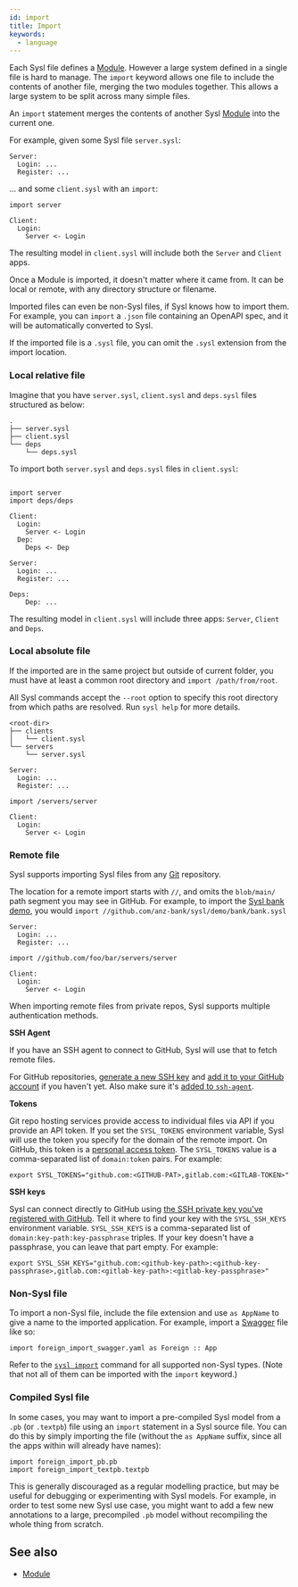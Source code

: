 ```yaml
---
id: import
title: Import
keywords:
  - language
---
```


Each Sysl file defines a [Module](./module.md). However a large system defined in a single file is hard to manage. The `import` keyword allows one file to include the contents of another file, merging the two modules together. This allows a large system to be split across many simple files.

An `import` statement merges the contents of another Sysl [Module](./module.md) into the current one.

For example, given some Sysl file `server.sysl`:

```
Server:
  Login: ...
  Register: ...
```

... and some `client.sysl` with an `import`:

```
import server

Client:
  Login:
    Server <- Login
```

The resulting model in `client.sysl` will include both the `Server` and `Client` apps.

Once a Module is imported, it doesn't matter where it came from. It can be local or remote, with any directory structure or filename.

Imported files can even be non-Sysl files, if Sysl knows how to import them. For example, you can `import` a `.json` file containing an OpenAPI spec, and it will be automatically converted to Sysl.

If the imported file is a `.sysl` file, you can omit the `.sysl` extension from the import location.

### Local relative file

Imagine that you have `server.sysl`, `client.sysl` and `deps.sysl` files structured as below:

```
.
├── server.sysl
├── client.sysl
└── deps
    └── deps.sysl
```

To import both `server.sysl` and `deps.sysl` files in `client.sysl`:

```sysl title="client.sysl"

import server
import deps/deps

Client:
  Login:
    Server <- Login
  Dep:
  	Deps <- Dep
```

```sysl title="server.sysl"
Server:
  Login: ...
  Register: ...
```

```sysl title="deps.sysl"
Deps:
	Dep: ...
```

The resulting model in `client.sysl` will include three apps: `Server`, `Client` and `Deps`.

### Local absolute file

If the imported are in the same project but outside of current folder, you must have at least a common root directory and `import /path/from/root`.

All Sysl commands accept the `--root` option to specify this root directory from which paths are resolved. Run `sysl help` for more details.

```
<root-dir>
├── clients
│   └── client.sysl
└── servers
    └── server.sysl
```

```sysl title="<root-dir>/servers/server.sysl"
Server:
  Login: ...
  Register: ...
```

```sysl title="<root-dir>/clients/client.sysl"
import /servers/server

Client:
  Login:
    Server <- Login
```

### Remote file

Sysl supports importing Sysl files from any [Git](https://git-scm.com/) repository.

The location for a remote import starts with `//`, and omits the `blob/main/` path segment you may see in GitHub. For example, to import the [Sysl bank demo](https://github.com/anz-bank/sysl/blob/master/demo/bank/bank.sysl), you would `import //github.com/anz-bank/sysl/demo/bank/bank.sysl`

```sysl title="servers/server.sysl in repo github.com/foo/bar"
Server:
  Login: ...
  Register: ...
```

```sysl title="client.sysl in Git repo github.com/your/repo"
import //github.com/foo/bar/servers/server

Client:
  Login:
    Server <- Login
```

When importing remote files from private repos, Sysl supports multiple authentication methods.

**SSH Agent**

If you have an SSH agent to connect to GitHub, Sysl will use that to fetch remote files.

For GitHub repositories, [generate a new SSH key](https://docs.github.com/en/github/authenticating-to-github/connecting-to-github-with-ssh/generating-a-new-ssh-key-and-adding-it-to-the-ssh-agent#generating-a-new-ssh-key) and [add it to your GitHub account](https://docs.github.com/en/github/authenticating-to-github/connecting-to-github-with-ssh/adding-a-new-ssh-key-to-your-github-account) if you haven't yet. Also make sure it's [added to `ssh-agent`](https://docs.github.com/en/github/authenticating-to-github/connecting-to-github-with-ssh/generating-a-new-ssh-key-and-adding-it-to-the-ssh-agent#adding-your-ssh-key-to-the-ssh-agent).

**Tokens**

Git repo hosting services provide access to individual files via API if you provide an API token. If you set the `SYSL_TOKENS` environment variable, Sysl will use the token you specify for the domain of the remote import.
On GitHub, this token is a [personal access token](https://docs.github.com/en/github/authenticating-to-github/keeping-your-account-and-data-secure/creating-a-personal-access-token).
The `SYSL_TOKENS` value is a comma-separated list of `domain:token` pairs. For example:

```
export SYSL_TOKENS="github.com:<GITHUB-PAT>,gitlab.com:<GITLAB-TOKEN>"
```

**SSH keys**

Sysl can connect directly to GitHub using [the SSH private key you've registered with GitHub](https://docs.github.com/en/github/authenticating-to-github/connecting-to-github-with-ssh/generating-a-new-ssh-key-and-adding-it-to-the-ssh-agent). Tell it where to find your key with the `SYSL_SSH_KEYS` environment variable.
`SYSL_SSH_KEYS` is a comma-separated list of `domain:key-path:key-passphrase` triples. If your key doesn't have a passphrase, you can leave that part empty. For example:

```
export SYSL_SSH_KEYS="github.com:<github-key-path>:<github-key-passphrase>,gitlab.com:<gitlab-key-path>:<gitlab-key-passphrase>"
```

### Non-Sysl file

To import a non-Sysl file, include the file extension and use `as AppName` to give a name to the imported application.
For example, import a [Swagger](https://swagger.io/) file like so:

```sysl
import foreign_import_swagger.yaml as Foreign :: App
```

Refer to the [`sysl import`](https://sysl.io/docs/cmd/cmd-import/#usage) command for all supported non-Sysl types. (Note that not all of them can be imported with the `import` keyword.)

### Compiled Sysl file

In some cases, you may want to import a pre-compiled Sysl model from a `.pb` (or `.textpb`) file using an `import` statement in a Sysl source file. You can do this by simply importing the file (without the `as AppName` suffix, since all the apps within will already have names):

```sysl
import foreign_import_pb.pb
import foreign_import_textpb.textpb
```

This is generally discouraged as a regular modelling practice, but may be useful for debugging or experimenting with Sysl models. For example, in order to test some new Sysl use case, you might want to add a few new annotations to a large, precompiled `.pb` model without recompiling the whole thing from scratch.

## See also

- [Module](./module.md)
